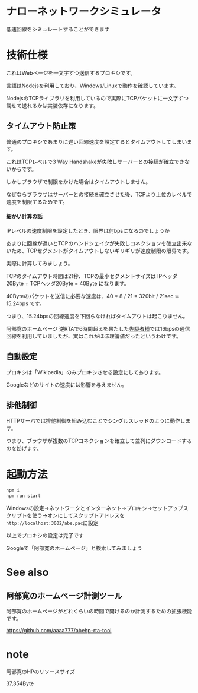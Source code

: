# ナローネットワークシミュレータ

低速回線をシミュレートすることができます


# 技術仕様

これはWebページを一文字ずつ送信するプロキシです。

言語はNodejsを利用しており、Windows/Linuxで動作を確認しています。

NodejsのTCPライブラリを利用しているので実際にTCPパケットに一文字ずつ載せて送れるかは実装依存になります。

## タイムアウト防止策

普通のプロキシであまりに遅い回線速度を設定するとタイムアウトしてしまいます。

これはTCPレベルで3 Way Handshakeが失敗しサーバーとの接続が確立できないからです。

しかしブラウザで制限をかけた場合はタイムアウトしません。

なぜならブラウザはサーバーとの接続を確立させた後、TCPより上位のレベルで速度を制限するためです。

#### 細かい計算の話

IPレベルの速度制限を設定したとき、限界は何bpsになるのでしょうか

あまりに回線が遅いとTCPのハンドシェイクが失敗しコネクションを確立出来ないため、TCPセグメントがタイムアウトしないギリギリが速度制限の限界です。

実際に計算してみましょう。

TCPのタイムアウト時間は21秒、TCPの最小セグメントサイズは IPヘッダ20Byte + TCPヘッダ20Byte = 40Byte になります。

40Byteのパケットを送信に必要な速度は、40 * 8 / 21 = 320bit / 21sec ≒ 15.24bps です。

つまり、15.24bpsの回線速度を下回らなければタイムアウトは起こりません。

阿部寛のホームページ 逆RTAで6時間超えを果たした[先駆者様](https://www.nicovideo.jp/watch/sm38823476)では16bpsの通信回線を利用していましたが、実はこれがほぼ理論値だったというわけです。

## 自動設定

プロキシは「Wikipedia」のみプロキシさせる設定にしてあります。

Googleなどのサイトの速度には影響を与えません。

## 排他制御

HTTPサーバでは排他制御を組み込むことでシングルスレッドのように動作します。

つまり、ブラウザが複数のTCPコネクションを確立して並列にダウンロードするのを妨げます。

# 起動方法

```bash
npm i
npm run start
```

Windowsの設定→ネットワークとインターネット→プロキシ→セットアップスクリプトを使う→オンにしてスクリプトアドレスを`http://localhost:3002/abe.pac`に設定

以上でプロキシの設定は完了です

Googleで「阿部寛のホームページ」と検索してみましょう

# See also

## 阿部寛のホームページ計測ツール

阿部寛のホームページがどれくらいの時間で開けるのか計測するための拡張機能です。

https://github.com/aaaa777/abehp-rta-tool

# note

阿部寛のHPのリソースサイズ

37,354Byte
